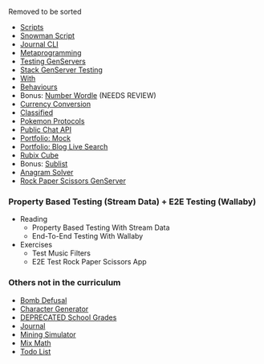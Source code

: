 Removed to be sorted

* [Scripts](reading/scripts.livemd)
* [Snowman Script](exercises/snowman_script.livemd)
* [Journal CLI](exercises/journal_cli.livemd)
* [Metaprogramming](reading/metaprogramming.livemd)
* [Testing GenServers](reading/testing_genservers.livemd)
* [Stack GenServer Testing](exercises/stack.livemd)
* [With](reading/with.livemd)
* [Behaviours](reading/behaviours.livemd)
* Bonus: [Number Wordle](exercises/number_wordle.livemd) (NEEDS REVIEW)
* [Currency Conversion](exercises/currency_conversion.livemd)
* [Classified](exercises/classified.livemd)
* [Pokemon Protocols](exercises/pokemon_protocols.livemd)
* [Public Chat API](exercises/public_chat_api.livemd)
* [Portfolio: Mock](exercises/portfolio_mock.livemd)
* [Portfolio: Blog Live Search](exercises/portfolio_blog_live_search.livemd)
* [Rubix Cube](exercises/rubix_cube.livemd)
* Bonus: [Sublist](exercises/sublist.livemd)
* [Anagram Solver](exercises/anagram_solver.livemd)
* [Rock Paper Scissors GenServer](exercises/rock_paper_scissors_genserver.livemd)

### Property Based Testing (Stream Data) + E2E Testing (Wallaby)

* Reading
  * Property Based Testing With Stream Data
  * End-To-End Testing With Wallaby
* Exercises
  * Test Music Filters
  * E2E Test Rock Paper Scissors App



### Others not in the curriculum

* [Bomb Defusal](exercises/bomb_defusal.livemd)
* [Character Generator](exercises/character_generator.livemd)
* [DEPRECATED School Grades](exercises/DEPRECATED_school_grades.livemd)
* [Journal](exercises/journal.livemd)
* [Mining Simulator](exercises/mining_simulator.livemd)
* [Mix Math](exercises/mix_math.livemd)
* [Todo List](exercises/todo_list.livemd)
